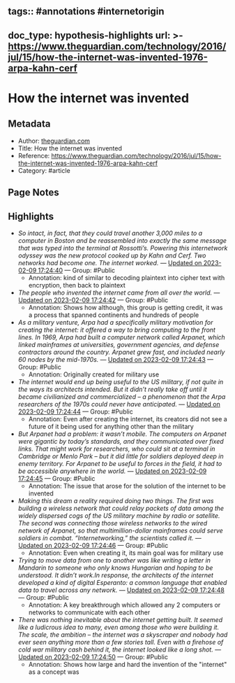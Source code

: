 tags:: #annotations #internetorigin
---
doc_type: hypothesis-highlights
url: >-
  https://www.theguardian.com/technology/2016/jul/15/how-the-internet-was-invented-1976-arpa-kahn-cerf
---

# How the internet was invented

## Metadata
- Author: [theguardian.com]()
- Title: How the internet was invented
- Reference: https://www.theguardian.com/technology/2016/jul/15/how-the-internet-was-invented-1976-arpa-kahn-cerf
- Category: #article

## Page Notes
## Highlights
- *So intact, in fact, that they could travel another 3,000 miles to a computer in Boston and be reassembled into exactly the same message that was typed into the terminal at Rossotti’s. Powering this internetwork odyssey was the new protocol cooked up by Kahn and Cerf. Two networks had become one. The internet worked.* — [Updated on 2023-02-09 17:24:40](https://hyp.is/i40WmKjIEe2u6zdsZnIg-g/www.theguardian.com/technology/2016/jul/15/how-the-internet-was-invented-1976-arpa-kahn-cerf) — Group: #Public
    - Annotation: kind of similar to decoding plaintext into cipher text with encryption, then back to plaintext
- *The people who invented the internet came from all over the world.* — [Updated on 2023-02-09 17:24:42](https://hyp.is/jJksmKjIEe2dW3P_Nz43yQ/www.theguardian.com/technology/2016/jul/15/how-the-internet-was-invented-1976-arpa-kahn-cerf) — Group: #Public
    - Annotation: Shows how although, this group is getting credit, it was a process that spanned continents and hundreds of people 
- *As a military venture, Arpa had a specifically military motivation for creating the internet: it offered a way to bring computing to the front lines. In 1969, Arpa had built a computer network called Arpanet, which linked mainframes at universities, government agencies, and defense contractors around the country. Arpanet grew fast, and included nearly 60 nodes by the mid-1970s.* — [Updated on 2023-02-09 17:24:43](https://hyp.is/jTh0pqjIEe2dmIOtpIeumw/www.theguardian.com/technology/2016/jul/15/how-the-internet-was-invented-1976-arpa-kahn-cerf) — Group: #Public
    - Annotation: Originally created for military use
- *The internet would end up being useful to the US military, if not quite in the ways its architects intended. But it didn’t really take off until it became civilianized and commercialized – a phenomenon that the Arpa researchers of the 1970s could never have anticipated.* — [Updated on 2023-02-09 17:24:44](https://hyp.is/jgwLmqjIEe2tE8P-agls5w/www.theguardian.com/technology/2016/jul/15/how-the-internet-was-invented-1976-arpa-kahn-cerf) — Group: #Public
    - Annotation: Even after creating the internet, its creators did not see a future of it being used for anything other than the military
- *But Arpanet had a problem: it wasn’t mobile. The computers on Arpanet were gigantic by today’s standards, and they communicated over fixed links. That might work for researchers, who could sit at a terminal in Cambridge or Menlo Park – but it did little for soldiers deployed deep in enemy territory. For Arpanet to be useful to forces in the field, it had to be accessible anywhere in the world.* — [Updated on 2023-02-09 17:24:45](https://hyp.is/jsRu2KjIEe2B628nWRPEeg/www.theguardian.com/technology/2016/jul/15/how-the-internet-was-invented-1976-arpa-kahn-cerf) — Group: #Public
    - Annotation: The issue that arose for the solution of the internet to be invented
- *Making this dream a reality required doing two things. The first was building a wireless network that could relay packets of data among the widely dispersed cogs of the US military machine by radio or satellite. The second was connecting those wireless networks to the wired network of Arpanet, so that multimillion-dollar mainframes could serve soldiers in combat. “Internetworking,” the scientists called it.* — [Updated on 2023-02-09 17:24:46](https://hyp.is/j1t2FqjIEe25nnPhzhhGRQ/www.theguardian.com/technology/2016/jul/15/how-the-internet-was-invented-1976-arpa-kahn-cerf) — Group: #Public
    - Annotation: Even when creating it, its main goal was for military use
- *Trying to move data from one to another was like writing a letter in Mandarin to someone who only knows Hungarian and hoping to be understood. It didn’t work.In response, the architects of the internet developed a kind of digital Esperanto: a common language that enabled data to travel across any network.* — [Updated on 2023-02-09 17:24:48](https://hyp.is/kI6rFqjIEe28v1-8zFK-ZA/www.theguardian.com/technology/2016/jul/15/how-the-internet-was-invented-1976-arpa-kahn-cerf) — Group: #Public
    - Annotation: A key breakthrough which allowed any 2 computers or networks to communicate with each other
- *There was nothing inevitable about the internet getting built. It seemed like a ludicrous idea to many, even among those who were building it. The scale, the ambition – the internet was a skyscraper and nobody had ever seen anything more than a few stories tall. Even with a firehose of cold war military cash behind it, the internet looked like a long shot.* — [Updated on 2023-02-09 17:24:50](https://hyp.is/kbfM6KjIEe22fq8J4ueMSg/www.theguardian.com/technology/2016/jul/15/how-the-internet-was-invented-1976-arpa-kahn-cerf) — Group: #Public
    - Annotation: Shows how large and hard the invention of the "internet" as a concept was


